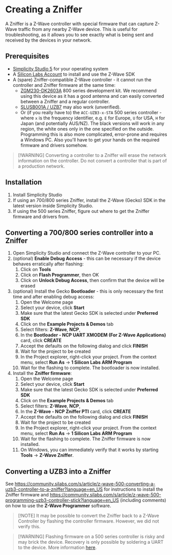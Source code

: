 # Creating a Zniffer

A Zniffer is a Z-Wave controller with special firmware that can capture Z-Wave traffic from any nearby Z-Wave device. This is useful for troubleshooting, as it allows you to see exactly what is being sent and received by the devices in your network.

## Prerequisites

- [Simplicity Studio 5](https://www.silabs.com/developers/simplicity-studio) for your operating system
- A [Silicon Labs Account](https://community.silabs.com/SL_CommunitiesSelfReg) to install and use the Z-Wave SDK
- A (spare) Zniffer-compatible Z-Wave controller - it cannot run the controller and Zniffer firmware at the same time:
  - [ZGM230-DK2603A](https://www.silabs.com/development-tools/wireless/z-wave/z-wave-800-dev-kit?tab=overview) 800 series development kit. We recommend using this device as it has a good antenna and can easily converted between a Zniffer and a regular controller.
  - [SLUSB001A / UZB7](https://www.silabs.com/development-tools/wireless/z-wave/efr32zg14-usb-7-z-wave-700-stick-bridge-module?tab=overview) may also work (unverified).
  - Or (if you really have to) the `ACC-UZB3-x-STA` 500 series controller - where `x` is the frequency identifier, e.g. `E` for Europe, `U` for USA, `H` for Japan (and potentially AUS/NZ). The black versions will work in any region, the white ones only in the one specified on the outside.
    \
    Programming this is also more complicated, error-prone and requires a Windows PC. Also you'll have to get your hands on the required firmware and drivers somehow.

> [!WARNING] Converting a controller to a Zniffer will erase the network information on the controller. Do not convert a controller that is part of a production network.

## Installation

1. Install Simplicity Studio
1. If using an 700/800 series Zniffer, install the Z-Wave (Gecko) SDK in the latest version inside Simplicity Studio.
1. If using the 500 series Zniffer, figure out where to get the Zniffer firmware and drivers from.

## Converting a 700/800 series controller into a Zniffer

1. Open Simplicity Studio and connect the Z-Wave controller to your PC.
1. (optional) **Enable Debug Access** - this can be necessary if the device behaves erratically after flashing:
   1. Click on **Tools**
   1. Click on **Flash Programmer**, then OK
   1. Click on **Unlock Debug Access**, then confirm that the device will be erased
1. (optional) Install the Gecko **Bootloader** - this is only necessary the first time and after enabling debug access:
   1. Open the Welcome page
   1. Select your device, click **Start**
   1. Make sure that the latest Gecko SDK is selected under **Preferred SDK**
   1. Click on the **Example Projects & Demos** tab
   1. Select filters: **Z-Wave**, **NCP**,
   1. In the **Bootloader - NCP UART XMODEM (For Z-Wave Applications)** card, click **CREATE**
   1. Accept the defaults on the following dialog and click **FINISH**
   1. Wait for the project to be created
   1. In the Project explorer, right-click your project. From the context menu, select **Run As** → **1 Silicon Labs ARM Program**
   1. Wait for the flashing to complete. The bootloader is now installed.
1. Install the **Zniffer firmware**:
   1. Open the Welcome page
   1. Select your device, click **Start**
   1. Make sure that the latest Gecko SDK is selected under **Preferred SDK**
   1. Click on the **Example Projects & Demos** tab
   1. Select filters: **Z-Wave**, **NCP**,
   1. In the **Z-Wave - NCP Zniffer PTI** card, click **CREATE**
   1. Accept the defaults on the following dialog and click **FINISH**
   1. Wait for the project to be created
   1. In the Project explorer, right-click your project. From the context menu, select **Run As** → **1 Silicon Labs ARM Program**
   1. Wait for the flashing to complete. The Zniffer firmware is now installed.
   1. On Windows, you can immediately verify that it works by starting **Tools** → **Z-Wave Zniffer**.

## Converting a UZB3 into a Zniffer

See https://community.silabs.com/s/article/z-wave-500-converting-a-uzb3-controller-to-a-zniffer?language=en_US for instructions to install the Zniffer firmware and https://community.silabs.com/s/article/z-wave-500-programming-uzb3-controller-stick?language=en_US (including comments) on how to use the **Z-Wave Programmer** software.

> [!NOTE] It may be possible to convert the Zniffer back to a Z-Wave Controller by flashing the controller firmware. However, we did not verify this.

> [!WARNING] Flashing firmware on a 500 series controller is risky and may brick the device. Recovery is only possible by soldering a UART to the device. More information [here](https://community.silabs.com/s/article/z-wave-500-recovering-uzb3-controller-stick?language=en_US).
